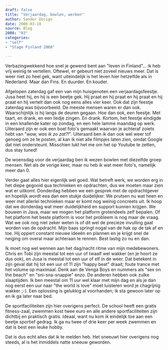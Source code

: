 ```yaml
---
draft: false
title: "Verjaardag, bowlen, werken"
author: Sander Dorigo
date: 2008-03-18
source: Blog
2008: "03"
categories:
- "self"
- "Stage Finland 2008"

---
```


Verbazingwekkend hoe snel je gewend bent aan "leven in Finland"... ik heb vrij weinig te vertellen. Oftewel, er gebeurt niet zoveel nieuws meer. Dat is weer niet zo heel gek, want uiteindelijk is het leven hier hetzelfde als in Nederland. Maar dan Fins. En duurder. En kouder.

<!--more-->

Afgelopen zaterdag gaf een van mijn huisgenoten een verjaardagsfeestje. Jusa heet hij, en hij is een beetje gek. Hij praat en hij praat en hij praat en hij praat en hij vertelt dan ook nog eens alles vier keer. Ook dat zijn feestje zaterdag was bijvoorbeeld. De meeste mensen waren er dan ook. Waarschijnlijk is hij langs de deuren gegaan. Hoe dan ook, een feestje. Met taart, en drank, en een liedje zingen. En drank. Kortom, het feestje eindigde in een knallende kater op zondag, en een hele lamme maandag op werk. Uiteraard zijn er ook een boel foto's gemaakt waarvan je achteraf zoiets hebt van "*wow, was ik zo zat?!*". Uiteraard ben ik dan ook wel weer tof genoeg om ze te posten, al kan ik niet alle filmpjes laten zien, omdat Google dat niet ondersteunt. Misschien lukt het me om het op Youtube te zetten, dus stay tuned!

De woensdag voor de verjaardag ben ik wezen bowlen met diezelfde groep mensen. Net als de vorige keer, maar nu heb ik wat meer foto's, namelijk meer dan 0.

Verder gaat alles hier eigenlijk wel goed. Wat betreft werk, we worden erg in het diepe gegooid qua technieken en opdrachten, dus we moeten maar zien wat er uitkomt. Donderdag hebben we een gesprek met de opdrachtgever en hopelijk wordt eea dan een stukje duidelijker. We prutsen nu wat heen en weer met allerlei technieken maar er komt nog weinig concreets uit. Ik hoop dat we donderdag wat meer duidelijkheid en support kunnen krijgen. We bouwen in Java, maar we mogen het platform grotendeels zelf bepalen. Of het platform het beste platform is voor het probleem is nog maar de vraag. Wat we ook nog niet zeker weten is of dit wel de precieze invulling gaat worden van de opdracht. Mijn baas springt nogal van de hak op de tak af en toe. Hij oppert constant nieuwe ideeën en plannen en je krijgt snel de neiging om overal maar achteraan te rennen. Best lastig zo nu en dan.

Ik moet nog wel wennen aan het dag/nacht ritme van mijn medebewoners. Chris en Tobi zijn meestal tot een uur of twaalf wel wakker (en je hoort ze dus ook), en Jusa is meestal tot een uur of elf in de weer. Dat betekent in zijn geval dat hij tot een uur of 11 zijn "happy beat" draait; foute trance met het volume op maximaal. Denk aan de Venga Boys en nummers als "sex on the beach" en "sni-sna-snappie" enzo. De anderen hebben ook zulke slaaptijden. Ik ben meestal om 11 uur wel klaar met mijn dag en als je dan nog eerst een uur naar "the world is love" moet luisteren word je chagrijnig wakker ;-). Een oplossing is gelukkig al voorhanden; ik sta gewoon later op en ik ga later naar bed.

De sportfaciliteiten zijn hier overigens perfect. De school heeft een gratis fitness-zaal, zwemmen kost twee euro en alle andere sportfaciliteiten zijn dichtbij en praktisch gratis. Ideaal, want nu kom ik eindelijk toe aan een beetje sportief gedrag. Ik ga nu twee of drie keer per week zwemmen en dat is best een leuke hobby.

Dat is dus echt alles dat ik te melden heb. Het sneeuwt hier overigens nog steeds, al is het inmiddels natte sneeuw geworden.
